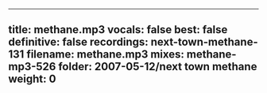 
---
title: methane.mp3
vocals: false
best: false
definitive: false
recordings: next-town-methane-131
filename: methane.mp3
mixes: methane-mp3-526
folder: 2007-05-12/next town methane
weight: 0
---
